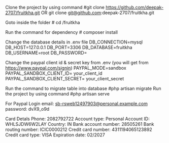 Clone the project by using command #git clone https://github.com/deepak-2707/fruitkha.git OR git clone git@github.com:deepak-2707/fruitkha.git

Goto inside the folder # cd /fruitkha

Run the command for dependency # composer install

Change the database details in .env file 
    DB_CONNECTION=mysql
    DB_HOST=127.0.0.1
    DB_PORT=3306
    DB_DATABASE=fruitkha
    DB_USERNAME=root
    DB_PASSWORD=

Change the paypal client id & secret key from .env (you will get from <a href="https://www.paypal.com/signin">https://www.paypal.com/signin</a>)
    PAYPAL_MODE=sandbox
    PAYPAL_SANDBOX_CLIENT_ID= your_client_id 
    PAYPAL_SANDBOX_CLIENT_SECRET= your_client_secret

Run the command to migrate table into database #php artisan migrate
Run the project by using command #php artisan serve


For Paypal Login
    email: sb-rsweb12497903@personal.example.com
    password: dvX9_o9d
    
Card Detals
    Phone: 2082792722
    Account type: Personal
    Account ID: WHLSJDW6W2LAY
    Country: IN
    Bank account number: 28505261
    Bank routing number: ICIC0000212
    Credit card number: 4311194065123892
    Credit card type: VISA
    Expiration date: 02/2027    
